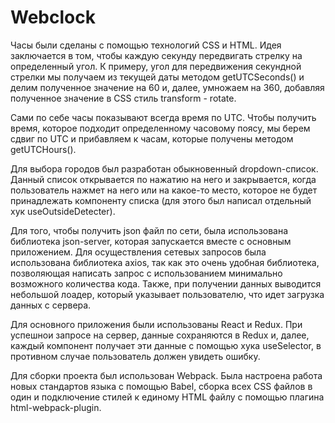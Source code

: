 # Webclock

Часы были сделаны с помощью технологий CSS и HTML. Идея заключается в том, чтобы каждую секунду передвигать стрелку на определенный угол. К примеру, угол для передвижения секундной стрелки мы получаем из текущей даты методом getUTCSeconds() и делим полученное значение на 60 и, далее, умножаем на 360, добавляя полученное значение в CSS стиль transform - rotate.

Сами по себе часы показывают всегда время по UTC. Чтобы получить время, которое подходит определенному часовому поясу, мы берем сдвиг по UTC и прибавляем к часам, которые получены методом getUTCHours().

Для выбора городов был разработан обыкновенный dropdown-список. Данный список открывается по нажатию на него и закрывается, когда пользователь нажмет на него или на какое-то место, которое не будет принадлежать компоненту списка (для этого был написал отдельный хук useOutsideDetecter).

Для того, чтобы получить json файл по сети, была использована библиотека json-server, которая запускается вместе с основным приложением. Для осуществления сетевых запросов была использована библиотека axios, так как это очень удобная библиотека, позволяющая написать запрос с использованием минимально возможного количества кода. Также, при получении данных выводится небольшой лоадер, который указывает пользователю, что идет загрузка данных с сервера.

Для основного приложения были использованы React и Redux. При успешнои запросе на сервер, данные сохраняются в Redux и, далее, каждый компонент получает эти данные с помощью хука useSelector, в противном случае пользователь должен увидеть ошибку.

Для сборки проекта был использован Webpack. Была настроена работа новых стандартов языка с помощью Babel, сборка всех CSS файлов в один и подключение стилей к единому HTML файлу с помощью плагина html-webpack-plugin.
